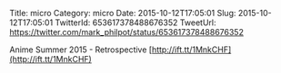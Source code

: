 Title: micro
Category: micro
Date: 2015-10-12T17:05:01
Slug: 2015-10-12T17:05:01
TwitterId: 653617378488676352
TweetUrl: https://twitter.com/mark_philpot/status/653617378488676352

Anime Summer 2015 - Retrospective [http://ift.tt/1MnkCHF](http://ift.tt/1MnkCHF)